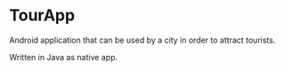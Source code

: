 # TourApp

Android application that can be used by a city in order to attract tourists. 

Written in Java as native app.
